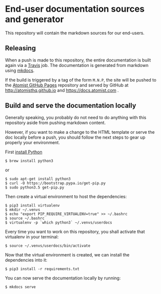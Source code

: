 # End-user documentation sources and generator

This repository will contain the markdown sources for our
end-users.

## Releasing

When a push is made to this repository, the entire documentation is
built again via a [Travis][travis] job.  The documentation is
generated from markdown using [mkdocs][].

[travis]: https://travis-ci.com/atomisthq/end-user-documentation
[mkdocs]: http://www.mkdocs.org/

If the build is triggered by a tag of the form `M.N.P`, the site will
be pushed to the [Atomist GitHub Pages][pages] repository and served
by GitHub at http://atomisthq.github.io and https://docs.atomist.com .

[pages]: https://github.com/atomisthq/atomisthq.github.io

## Build and serve the documentation locally

Generally speaking, you probably do not need to do anything
with this repository aside from pushing markdown content.

However, if you want to make a change to the HTML template
or serve the doc locally before a push, you should follow the
next steps to gear up properly your environment.

First [install Python](https://github.com/Homebrew/brew/blob/master/share/doc/homebrew/Homebrew-and-Python.md)

```
$ brew install python3
```
or

```
$ sudo apt-get install python3
$ curl -O https://bootstrap.pypa.io/get-pip.py
$ sudo python3.5 get-pip.py
```

Then create a virtual environment to host the dependencies:

```
$ pip3 install virtualenv
$ mkdir ~/.venvs
$ echo "export PIP_REQUIRE_VIRTUALENV=true" >> ~/.bashrc
$ source ~/.bashrc
$ virtualenv -p `which python3` ~/.venvs/userdocs
```

Every time you want to work on this repository,
you shall activate that virtualenv in your terminal:

```
$ source ~/.venvs/userdocs/bin/activate
```

Now that the virtual environment is created, we can
install the dependencies into it:

```
$ pip3 install -r requirements.txt
```

You can now serve the documentation locally by running:

```
$ mkdocs serve
```
